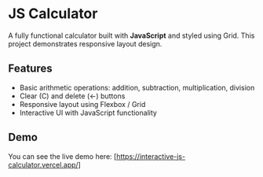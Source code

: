 # JS Calculator

A fully functional calculator built with **JavaScript** and styled using  Grid. This project demonstrates responsive layout design.

## Features
- Basic arithmetic operations: addition, subtraction, multiplication, division
- Clear (C) and delete (←) buttons
- Responsive layout using Flexbox / Grid
- Interactive UI with JavaScript functionality

## Demo
You can see the live demo here: [https://interactive-js-calculator.vercel.app/]

